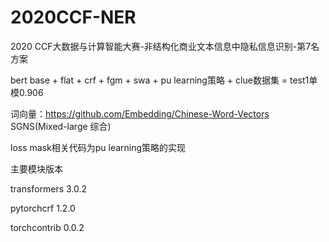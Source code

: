 # 2020CCF-NER
2020 CCF大数据与计算智能大赛-非结构化商业文本信息中隐私信息识别-第7名方案

bert base + flat + crf + fgm + swa + pu learning策略 + clue数据集 = test1单模0.906

词向量：https://github.com/Embedding/Chinese-Word-Vectors SGNS(Mixed-large 综合)

loss mask相关代码为pu learning策略的实现

主要模块版本

transformers 3.0.2 

pytorchcrf 1.2.0 

torchcontrib 0.0.2
